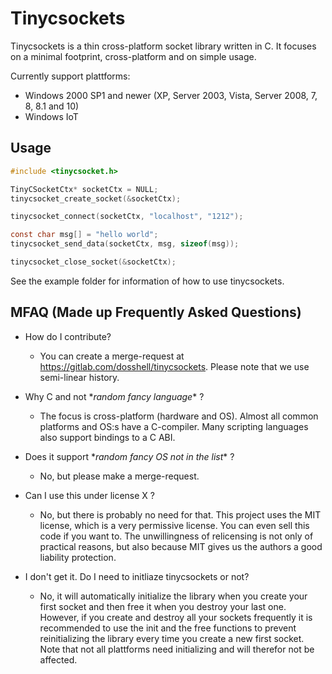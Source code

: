 Tinycsockets
============

Tinycsockets is a thin cross-platform socket library written in C. It focuses on a minimal
footprint, cross-platform and on simple usage.

Currently support plattforms:
- Windows 2000 SP1 and newer (XP, Server 2003, Vista, Server 2008, 7, 8, 8.1 and 10)
- Windows IoT

Usage
------------
```C
#include <tinycsocket.h>

TinyCSocketCtx* socketCtx = NULL;
tinycsocket_create_socket(&socketCtx);

tinycsocket_connect(socketCtx, "localhost", "1212");

const char msg[] = "hello world";
tinycsocket_send_data(socketCtx, msg, sizeof(msg));

tinycsocket_close_socket(&socketCtx);
```
See the example folder for information of how to use tinycsockets.


MFAQ (Made up Frequently Asked Questions)
------------

- How do I contribute?
  - You can create a merge-request at https://gitlab.com/dosshell/tinycsockets. Please note that we
  use semi-linear history.

- Why C and not \**random fancy language*\* ?
  - The focus is cross-platform (hardware and OS). Almost all common platforms and OS:s have a
  C-compiler. Many scripting languages also support bindings to a C ABI.

- Does it support \**random fancy OS not in the list*\* ?
  - No, but please make a merge-request.

- Can I use this under license X ?
  - No, but there is probably no need for that. This project uses the MIT license, which is a very
  permissive license. You can even sell this code if you want to. The unwillingness of relicensing
  is not only of practical reasons, but also because MIT gives us the authors a good liability
  protection.

- I don't get it. Do I need to initliaze tinycsockets or not?
  - No, it will automatically initialize the library when you create your first socket and then
  free it when you destroy your last one. However, if you create and destroy all your sockets
  frequently it is recommended to use the init and the free functions to prevent reinitializing
  the library every time you create a new first socket. Note that not all plattforms need
  initializing and will therefor not be affected.